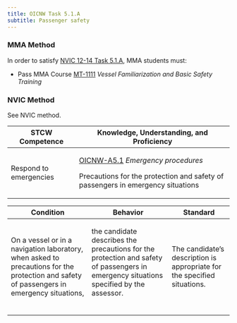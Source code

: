 ```yaml
---
title: OICNW Task 5.1.A 
subtitle: Passenger safety
---
```



### MMA Method

In order to satisfy  [NVIC 12-14  Task  5.1.A](/stcw23/assets/images/nvic-12-14.pdf), MMA students must:

* Pass MMA Course  [MT-1111](MT-1111) *Vessel Familiarization and Basic Safety Training*


### NVIC Method

<a onclick="togglevisibility('nvic_methods')" >See NVIC method.</a>

<div id='nvic_methods' class='hide'>

<table>
<thead>
<tr>
<th class='forty'> STCW Competence </th>
<th class='sixty'> Knowledge, Understanding, and Proficiency </th>
</tr>
</thead>




<tbody>
<tr><td markdown='1'>

Respond to emergencies

</td><td markdown='1'>

[OICNW-A5.1](../../tables/21.html#OICNW-A5.1) *Emergency procedures*

Precautions for the protection and safety of passengers in emergency situations

</td></tr>


</tbody>
</table>


<table>
<thead>
<tr><th class='twenty'>  Condition </th><th class='twenty'> Behavior </th><th  class='sixty'>Standard </th></tr>
</thead>
<tbody >



<tr><td markdown='1'>

On a vessel or in a navigation laboratory, when asked to precautions for the protection and safety of passengers in emergency situations,

</td><td markdown='1'>

the candidate describes the precautions for the protection and safety of passengers in emergency situations specified by the assessor.

<br>

<div class="tooltip">
<span class="tooltiptext">
</span>
</div>


</td><td markdown='1'>

The candidate’s description is appropriate for the specified situations.

</td></tr>
</tbody>
</table>
</div>

